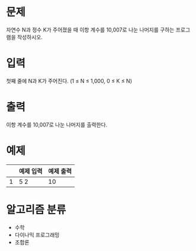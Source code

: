 # 문제
자연수 N과 정수 K가 주어졌을 때 이항 계수를 10,007로 나눈 나머지를 구하는 프로그램을 작성하시오.

# 입력
첫째 줄에 N과 K가 주어진다. (1 ≤ N ≤ 1,000, 0 ≤ K ≤ N)

# 출력
 
이항 계수를 10,007로 나눈 나머지를 출력한다.

# 예제
||예제 입력|예제 출력|
|---|---|---|
|1|5 2|10|

# 알고리즘 분류
- 수학
- 다이나믹 프로그래밍
- 조합론
